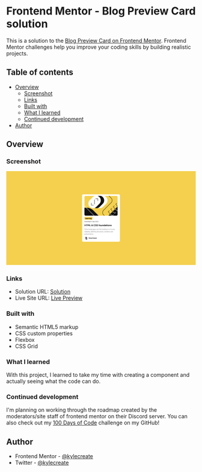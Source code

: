 # Frontend Mentor - Blog Preview Card solution

This is a solution to the [Blog Preview Card on Frontend Mentor](https://www.frontendmentor.io/challenges/blog-preview-card-ckPaj01IcS). Frontend Mentor challenges help you improve your coding skills by building realistic projects. 

## Table of contents

- [Overview](#overview)
  - [Screenshot](#screenshot)
  - [Links](#links)
  - [Built with](#built-with)
  - [What I learned](#what-i-learned)
  - [Continued development](#continued-development)
- [Author](#author)

## Overview

### Screenshot

![](screenshot.png)

### Links
- Solution URL: [Solution](https://github.com/kylecreate/QRCode)
- Live Site URL: [Live Preview](https://kylecreate-qrcode.netlify.app/)

### Built with
- Semantic HTML5 markup
- CSS custom properties
- Flexbox
- CSS Grid

### What I learned

With this project, I learned to take my time with creating a component and actually seeing what the code can do.

### Continued development

I'm planning on working through the roadmap created by the moderators/site staff of frontend mentor on their Discord server. You can also check out my [100 Days of Code](https://github.com/kylecreate/100DaysOfCode) challenge on my GitHub!

## Author

- Frontend Mentor - [@kylecreate](https://www.frontendmentor.io/profile/kylecreate)
- Twitter - [@kylecreate](https://www.twitter.com/kylecreate)
